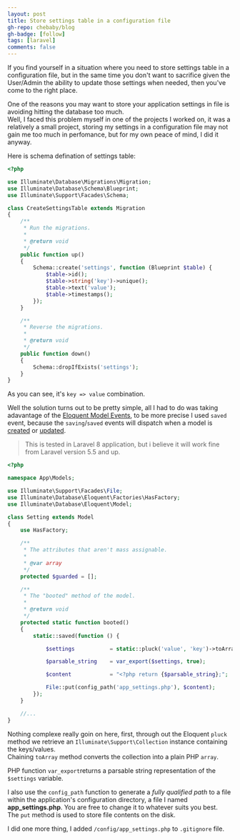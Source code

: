 ```yaml
---
layout: post
title: Store settings table in a configuration file
gh-repo: chebaby/blog
gh-badge: [follow]
tags: [laravel]
comments: false
---
```


If you find yourself in a situation where you need to store settings table in a configuration file, but in the same time you don't want to sacrifice given the User/Admin the ability to update those settings when needed, then you've come to the right place.

One of the reasons you may want to store your application settings in file is avoiding hitting the database too much.  
Well, I faced this problem myself in one of the projects I worked on, it was a relatively a small project, storing my settings in a configuration file may not gain me too much in perfomance, but for my own peace of mind, I did it anyway.

Here is schema defination of settings table:

```php
<?php

use Illuminate\Database\Migrations\Migration;
use Illuminate\Database\Schema\Blueprint;
use Illuminate\Support\Facades\Schema;

class CreateSettingsTable extends Migration
{
    /**
     * Run the migrations.
     *
     * @return void
     */
    public function up()
    {
        Schema::create('settings', function (Blueprint $table) {
            $table->id();
            $table->string('key')->unique();
            $table->text('value');
            $table->timestamps();
        });
    }

    /**
     * Reverse the migrations.
     *
     * @return void
     */
    public function down()
    {
        Schema::dropIfExists('settings');
    }
}
```

As you can see, it's `key => value` combination.

Well the solution turns out to be pretty simple, all I had to do was taking adavantage of the [Eloquent Model Events](https://laravel.com/docs/8.x/eloquent#events), to be more precise I used `saved` event, because the `saving`/`saved` events will dispatch when a model is <u>created</u> or <u>updated</u>.

>This is tested in Laravel 8 application, but i believe it will work fine from Laravel version 5.5 and up.

```php
<?php

namespace App\Models;

use Illuminate\Support\Facades\File;
use Illuminate\Database\Eloquent\Factories\HasFactory;
use Illuminate\Database\Eloquent\Model;

class Setting extends Model
{
    use HasFactory;

    /**
     * The attributes that aren't mass assignable.
     *
     * @var array
     */
    protected $guarded = [];

    /**
     * The "booted" method of the model.
     *
     * @return void
     */
    protected static function booted()
    {
        static::saved(function () {

            $settings           = static::pluck('value', 'key')->toArray();

            $parsable_string    = var_export($settings, true);

            $content            = "<?php return {$parsable_string};";

            File::put(config_path('app_settings.php'), $content);
        });
    }

    //...
}
```

Nothing complexe really goin on here, first, through out the Eloquent `pluck` method we retrieve an `Illuminate\Support\Collection` instance containing the keys/values.  
Chaining `toArray` method converts the collection into a plain PHP `array`.

PHP function `var_export`returns a parsable string representation of the `$settings` variable.

I also use the `config_path` function to generate a _fully qualified path_ to a file within the application's configuration directory, a file I named **app_settings.php**. You are free to change it to whatever suits you best.  
The `put` method is used to store file contents on the disk.


I did one more thing, I added `/config/app_settings.php` to `.gitignore` file.

